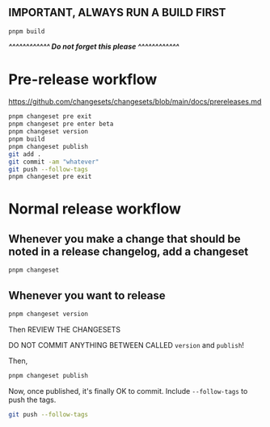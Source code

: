 #

## IMPORTANT, ALWAYS RUN A BUILD FIRST

```sh
pnpm build
```

**_^^^^^^^^^^^^ Do not forget this please ^^^^^^^^^^^^_**

# Pre-release workflow

https://github.com/changesets/changesets/blob/main/docs/prereleases.md

```sh
pnpm changeset pre exit
pnpm changeset pre enter beta
pnpm changeset version
pnpm build
pnpm changeset publish
git add .
git commit -am "whatever"
git push --follow-tags
pnpm changeset pre exit
```

# Normal release workflow

## Whenever you make a change that should be noted in a release changelog, add a changeset

```sh
pnpm changeset
```

## Whenever you want to release

```sh
pnpm changeset version
```

Then REVIEW THE CHANGESETS

DO NOT COMMIT ANYTHING BETWEEN CALLED `version` and `publish`!

Then,

```sh
pnpm changeset publish
```

Now, once published, it's finally OK to commit. Include `--follow-tags` to push the tags.

```sh
git push --follow-tags
```
